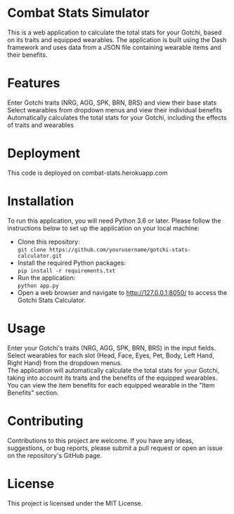 # Combat Stats Simulator
This is a web application to calculate the total stats for your Gotchi, based on its traits and equipped wearables. The application is built using the Dash framework and uses data from a JSON file containing wearable items and their benefits.

# Features
Enter Gotchi traits (NRG, AGG, SPK, BRN, BRS) and view their base stats  
Select wearables from dropdown menus and view their individual benefits  
Automatically calculates the total stats for your Gotchi, including the effects of traits and wearables  

# Deployment
This code is deployed on combat-stats.herokuapp.com

# Installation
To run this application, you will need Python 3.6 or later. Please follow the instructions below to set up the application on your local machine:

* Clone this repository:  
`git clone https://github.com/yourusername/gotchi-stats-calculator.git`  
* Install the required Python packages:  
`pip install -r requirements.txt`  
* Run the application:  
`python app.py`  
* Open a web browser and navigate to http://127.0.0.1:8050/ to access the Gotchi Stats Calculator.  

# Usage
Enter your Gotchi's traits (NRG, AGG, SPK, BRN, BRS) in the input fields.  
Select wearables for each slot (Head, Face, Eyes, Pet, Body, Left Hand, Right Hand) from the dropdown menus.  
The application will automatically calculate the total stats for your Gotchi, taking into account its traits and the benefits of the equipped wearables.  
You can view the item benefits for each equipped wearable in the "Item Benefits" section.  

# Contributing
Contributions to this project are welcome. If you have any ideas, suggestions, or bug reports, please submit a pull request or open an issue on the repository's GitHub page.  

# License
This project is licensed under the MIT License.
